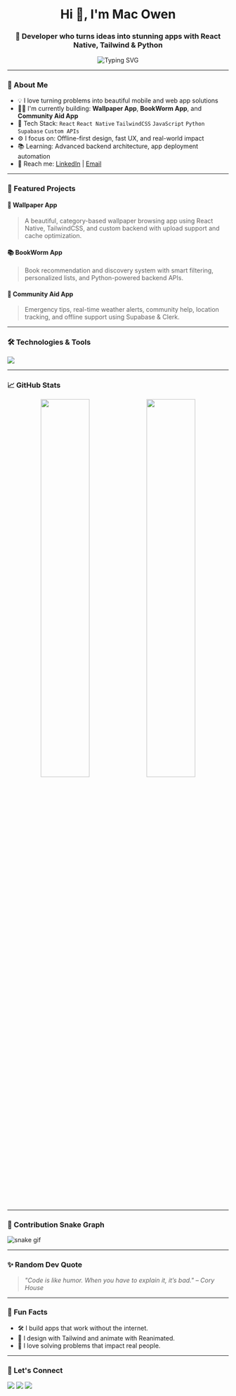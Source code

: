 <h1 align="center">Hi 👋, I'm Mac Owen</h1>
<h3 align="center">🚀 Developer who turns ideas into stunning apps with React Native, Tailwind & Python</h3>

<p align="center">
  <img src="https://readme-typing-svg.herokuapp.com?font=Fira+Code&size=22&duration=4000&pause=1000&center=true&vCenter=true&width=435&lines=React+Native+Craftsman;TailwindCSS+Lover;Python+Backend+Engineer;Making+Ideas+Real" alt="Typing SVG" />
</p>

---

### 🧠 About Me
- 💡 I love turning problems into beautiful mobile and web app solutions
- 👨‍💻 I'm currently building: **Wallpaper App**, **BookWorm App**, and **Community Aid App**
- 🧰 Tech Stack: `React` `React Native` `TailwindCSS` `JavaScript` `Python` `Supabase` `Custom APIs`
- ⚙️ I focus on: Offline-first design, fast UX, and real-world impact
- 📚 Learning: Advanced backend architecture, app deployment automation
- 📨 Reach me: [LinkedIn]([https://linkedin.com/in/YOUR-LINKEDIN](https://www.linkedin.com/in/macowen-keru-933ba0302)) | [Email](mailto:macowenkeru@gmail.com)

---

### 🚀 Featured Projects

#### 📱 Wallpaper App
> A beautiful, category-based wallpaper browsing app using React Native, TailwindCSS, and custom backend with upload support and cache optimization.

#### 📚 BookWorm App
> Book recommendation and discovery system with smart filtering, personalized lists, and Python-powered backend APIs.

#### 🧭 Community Aid App
> Emergency tips, real-time weather alerts, community help, location tracking, and offline support using Supabase & Clerk.

---

### 🛠️ Technologies & Tools
<p align="left">
  <img src="https://skillicons.dev/icons?i=react,reactnative,tailwind,javascript,python,git,github,firebase,supabase,vscode" />
</p>

---

### 📈 GitHub Stats

<p align="center">
  <img width="47%" src="https://github-readme-stats.vercel.app/api?username=macowen14&show_icons=true&theme=radical" />
  <img width="47%" src="https://github-readme-streak-stats.herokuapp.com/?user=macowen14&theme=radical" />
</p>

---

### 🐍 Contribution Snake Graph
![snake gif](https://github.com/macowen/macowen14/blob/output/github-contribution-grid-snake.svg)

---

### ✨ Random Dev Quote
> _"Code is like humor. When you have to explain it, it’s bad." – Cory House_

---

### 🧠 Fun Facts
- 🛠 I build apps that work without the internet.
- 🎨 I design with Tailwind and animate with Reanimated.
- 🧩 I love solving problems that impact real people.

---

### 🔗 Let's Connect
<p>
  <a href="mailto:youremail@example.com"><img src="https://img.shields.io/badge/Email-D14836?style=for-the-badge&logo=gmail&logoColor=white" /></a>
  <a href="https://linkedin.com/in/YOUR-LINKEDIN"><img src="https://img.shields.io/badge/LinkedIn-0A66C2?style=for-the-badge&logo=linkedin&logoColor=white" /></a>
  <a href="https://twitter.com/YOUR-HANDLE"><img src="https://img.shields.io/badge/Twitter-1DA1F2?style=for-the-badge&logo=twitter&logoColor=white" /></a>
</p>
